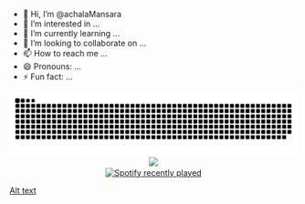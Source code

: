 - 👋 Hi, I’m @achalaMansara
- 👀 I’m interested in ...
- 🌱 I’m currently learning ...
- 💞️ I’m looking to collaborate on ...
- 📫 How to reach me ...
- 😄 Pronouns: ...
- ⚡ Fun fact: ...

<picture>
  <source media="(prefers-color-scheme: dark)" srcset="https://raw.githubusercontent.com/achalaMansara/achalaMansara/output/github-snake-dark.svg" />
  <source media="(prefers-color-scheme: light)" srcset="https://raw.githubusercontent.com/achalaMansara/achalaMansara/output/github-snake.svg" />
  <img alt="github-snake" src="https://raw.githubusercontent.com/achalaMansara/achalaMansara/output/github-snake.svg" />
</picture>

<!-->
<div align="center">
  <img height="200" src="https://i.imgflip.com/65efzo.gif"  />
</div>

<div align="center">
  <a href="https://open.spotify.com/user/31vypmbcqva6y5hlwy2643phzyo4">
    <img src="https://spotify-recently-played-readme.vercel.app/api?user=31vypmbcqva6y5hlwy2643phzyo4&count=5&unique=false" alt="Spotify recently played"  />
  </a>
</div>
<!-->
[Alt text](https://spotify-recently-played-readme.vercel.app/api?user=31vypmbcqva6y5hlwy2643phzyo4)
